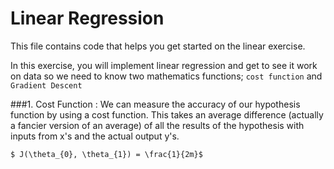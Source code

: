 # Linear Regression

This file contains code that helps you get started on the linear exercise. 

In this exercise, you will implement linear regression and get to see it work on data so we need
to know two mathematics functions; `cost function` and `Gradient Descent`

###1. Cost Function :
We can measure the accuracy of our hypothesis function by using a cost function. 
This takes an average difference (actually a fancier version of an average) of all
the results of the hypothesis with inputs from x's and the actual output y's.

```
$ J(\theta_{0}, \theta_{1}) = \frac{1}{2m}$
```

